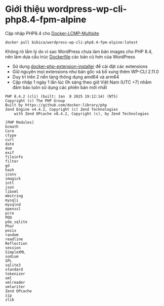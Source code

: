 # Giới thiệu wordpress-wp-cli-php8.4-fpm-alpine

Cập nhập PHP8.4 cho [Docker-LCMP-Multisite](https://github.com/bibicadotnet/Docker-LCMP-Multisite-WordPress-Minimal)

```docker pull bibica/wordpress-wp-cli-php8.4-fpm-alpine:latest```

Không rõ lắm lý do vì sao WordPress chưa làm bản images cho PHP 8.4, nên làm dựa cấu trúc [Dockerfile](https://github.com/docker-library/wordpress/blob/0015d465b4115ade0e0f98b3df8b5c17ec4a98e4/latest/php8.3/fpm-alpine/Dockerfile) các bản cũ hơn của WordPress

* Sử dụng [docker-php-extension-installer](https://github.com/mlocati/docker-php-extension-installer) để cài đặt các extensions
* Giữ nguyên mọi extensions như bản gốc và bổ xung thêm WP-CLI 2.11.0
* Duy trì trên 2 nền tảng thông dụng amd64 và arm64
* Cập nhập 1 ngày 1 lần lúc 0h sáng theo giờ Việt Nam (UTC +7) nhằm đảm bảo luôn sử dụng các phiên bản mới nhất

```
PHP 8.4.2 (cli) (built: Jan  8 2025 19:12:14) (NTS)
Copyright (c) The PHP Group
Built by https://github.com/docker-library/php
Zend Engine v4.4.2, Copyright (c) Zend Technologies
    with Zend OPcache v8.4.2, Copyright (c), by Zend Technologies
```
```
[PHP Modules]
bcmath
Core
ctype
curl
date
dom
exif
fileinfo
filter
gd
hash
iconv
imagick
intl
json
libxml
mbstring
mysqli
mysqlnd
openssl
pcre
PDO
pdo_sqlite
Phar
posix
random
readline
Reflection
session
SimpleXML
sodium
SPL
sqlite3
standard
tokenizer
xml
xmlreader
xmlwriter
Zend OPcache
zip
zlib
```
